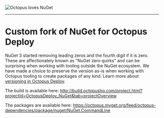 ![Octopus loves NuGet](http://imgur.com/EnG2O4K)

-------------

# Custom fork of NuGet for Octopus Deploy

NuGet 3 started removing leading zeros and the fourth digit if it is zero. These are affectionately known as "NuGet zero quirks" and can be surprising when working with tooling outside the NuGet ecosystem. We have made a choice to preserve the version as-is when working with Octopus tooling to create packages of any kind. Learn more about [versioning in Octopus Deploy](http://docs.octopusdeploy.com/display/OD/Versioning+in+Octopus+Deploy).

The build is available here: http://build.octopushq.com/project.html?projectId=OctopusDeploy_NuGet&tab=projectOverview

The packages are available here: https://octopus.myget.org/feed/octopus-dependencies/package/nuget/NuGet.CommandLine
